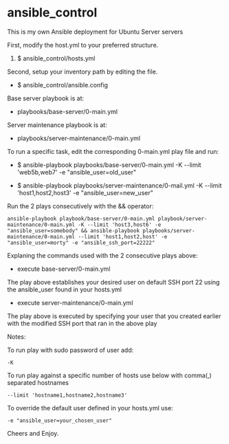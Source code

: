 # ansible_control
This is my own Ansible deployment for Ubuntu Server servers

First, modify the host.yml to your preferred structure.

  1. $ ansible_control/hosts.yml

Second, setup your inventory path by editing the file.

  * $ ansible_control/ansible.config

Base server playbook is at:

  * playbooks/base-server/0-main.yml

Server maintenance playbook is at:

  * playbooks/server-maintenance/0-main.yml

To run a specific task, edit the corresponding 0-main.yml play file and run:

  * $ ansible-playbook playbooks/base-server/0-main.yml -K --limit 'web5b,web7' -e "ansible_user=old_user"

  * $ ansible-playbook playbooks/server-maintenance/0-mail.yml -K --limit 'host1,host2,host3' -e "ansible_user=new_user"

Run the 2 plays consecutively with the && operator:

    ansible-playbook playbook/base-server/0-main.yml playbook/server-maintenance/0-main.yml -K --limit 'host3,host6' -e "ansible_user=somebody" && ansible-playbook playbooks/server-maintenance/0-main.yml --limit 'host1,host2,host' -e "ansible_user=morty" -e "ansible_ssh_port=22222"

Explaning the commands used with the 2 consecutive plays above:

  * execute base-server/0-main.yml

The play above establishes your desired user on default SSH port 22 using the ansible_user found in your hosts.yml

  * execute server-maintenance/0-main.yml

The play above is executed by specifying your user that you created earlier with the modified SSH port that ran in the above play

Notes: 

To run play with sudo password of user add:

    -K

To run play against a specific number of hosts use below  with comma(,) separated  hostnames

    --limit 'hostname1,hostname2,hostname3'

To override the default user defined in your hosts.yml use:
  
    -e "ansible_user=your_chosen_user"

Cheers and Enjoy.
